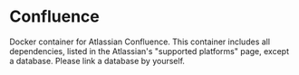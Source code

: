 # Confluence
Docker container for Atlassian Confluence. This container includes all dependencies, listed in the Atlassian's "supported platforms" page, except a database. Please link a database by yourself.
